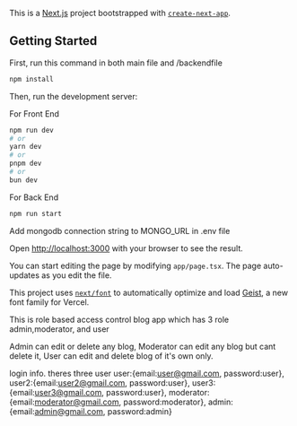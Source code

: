This is a [Next.js](https://nextjs.org) project bootstrapped with [`create-next-app`](https://nextjs.org/docs/app/api-reference/cli/create-next-app).

## Getting Started

First, run this command in both main file and /backendfile

```bash
npm install
```

Then, run the development server:

For Front End
```bash
npm run dev
# or
yarn dev
# or
pnpm dev
# or
bun dev
```

For Back End
```bash
npm run start
```

Add mongodb connection string to MONGO_URL in .env file

Open [http://localhost:3000](http://localhost:3000) with your browser to see the result.

You can start editing the page by modifying `app/page.tsx`. The page auto-updates as you edit the file.

This project uses [`next/font`](https://nextjs.org/docs/app/building-your-application/optimizing/fonts) to automatically optimize and load [Geist](https://vercel.com/font), a new font family for Vercel.

This is role based access control blog app which has 3 role admin,moderator, and user

Admin can edit or delete any blog,
Moderator can edit any blog but cant delete it,
User can edit and delete blog of it's own only.

login info.
theres three user
user:{email:user@gmail.com, password:user}, 
user2:{email:user2@gmail.com, password:user}, 
user3:{email:user3@gmail.com, password:user}, 
moderator:{email:moderator@gmail.com, password:moderator}, 
admin:{email:admin@gmail.com, password:admin}
